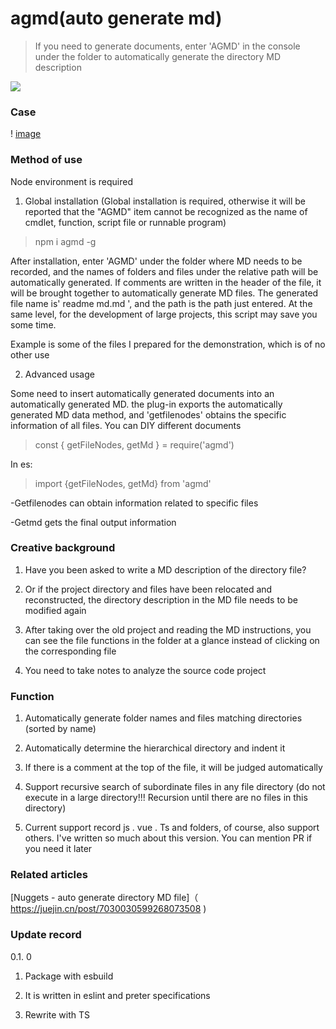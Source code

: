 # agmd(auto generate md)



>If you need to generate documents, enter 'AGMD' in the console under the folder to automatically generate the directory MD description



[![]( https://camo.githubusercontent.com/28479a7a834310a667f36760a27283f7389e864a/68747470733a2f2f696d672e736869656c64732e696f2f6e706d2f6c2f76322d646174657069636b65722e737667 )]( https://camo.githubusercontent.com/28479a7a834310a667f36760a27283f7389e864a/68747470733a2f2f696d672e736869656c64732e696f2f6e706d2f6c2f76322d646174657069636b65722e737667 )




### Case



! [image]( https://github.com/majun2232/auto-generate-md/blob/master/md.png )



### Method of use

Node environment is required

1. Global installation (Global installation is required, otherwise it will be reported that the "AGMD" item cannot be recognized as the name of cmdlet, function, script file or runnable program)



> npm i agmd -g



After installation, enter 'AGMD' under the folder where MD needs to be recorded, and the names of folders and files under the relative path will be automatically generated. If comments are written in the header of the file, it will be brought together to automatically generate MD files. The generated file name is' readme md.md ', and the path is the path just entered. At the same level, for the development of large projects, this script may save you some time.



Example is some of the files I prepared for the demonstration, which is of no other use



2. Advanced usage

Some need to insert automatically generated documents into an automatically generated MD. the plug-in exports the automatically generated MD data method, and 'getfilenodes' obtains the specific information of all files. You can DIY different documents

>const { getFileNodes, getMd } = require('agmd')



In es:

>import {getFileNodes, getMd} from 'agmd'



-Getfilenodes can obtain information related to specific files

-Getmd gets the final output information



### Creative background



1. Have you been asked to write a MD description of the directory file?

2. Or if the project directory and files have been relocated and reconstructed, the directory description in the MD file needs to be modified again

3. After taking over the old project and reading the MD instructions, you can see the file functions in the folder at a glance instead of clicking on the corresponding file

4. You need to take notes to analyze the source code project



### Function



1. Automatically generate folder names and files matching directories (sorted by name)

2. Automatically determine the hierarchical directory and indent it

3. If there is a comment at the top of the file, it will be judged automatically

4. Support recursive search of subordinate files in any file directory (do not execute in a large directory!!! Recursion until there are no files in this directory)

5. Current support record js . vue . Ts and folders, of course, also support others. I've written so much about this version. You can mention PR if you need it later



### Related articles



[Nuggets - auto generate directory MD file]（ https://juejin.cn/post/7030030599268073508 )



### Update record

0.1. 0

1. Package with esbuild

2. It is written in eslint and preter specifications

3. Rewrite with TS
